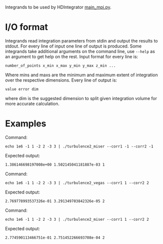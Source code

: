 Integrands to be used by HDIntegrator [main_mpi.py](../main_mpi.py).

# I/O format

Integrands read integration parameters from stdin and output the results to
stdout. For every line of input one line of output is produced. Some integrands
take additional arguments on the command line, use `--help` as an argument to
get help on the rest. Input format for every line is:

    number_of_points x_min x_max y_min y_max z_min ...

Where mins and maxs are the minimum and maximum extent of integration over the
respective dimensions. Every line of output is:

    value error dim

where dim is the suggested dimension to split given integration
volume for more accurate calculation.

# Examples

Command:

    echo 1e6 -1 1 -2 2 -3 3 | ./turbulence2_miser --corr1 -1 --corr2 -1

Expected output:

    1.386146698197008e+00 1.502145041181887e-03 1

Command:

    echo 1e6 -1 1 -2 2 -3 3 | ./turbulence2_vegas --corr1 1 --corr2 2

Expected output:

    2.769778993537326e-01 3.291349703842326e-05 2

Command:

    echo 1e6 -1 1 -2 2 -3 3 | ./turbulence2_miser --corr1 1 --corr2 2

Expected output:

    2.774590113466751e-01 2.751452266693708e-04 2
